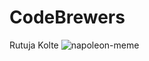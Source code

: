 # CodeBrewers
Rutuja Kolte
![napoleon-meme](https://user-images.githubusercontent.com/64076774/80453249-82e4c180-8945-11ea-8e4d-bd52c8e78be7.jpg)
